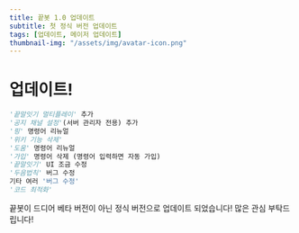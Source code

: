 ```yaml
---
title: 끝봇 1.0 업데이트
subtitle: 첫 정식 버전 업데이트
tags: [업데이트, 메이저 업데이트]
thumbnail-img: "/assets/img/avatar-icon.png"
---
```


# 업데이트!   

```python
'끝말잇기 멀티플레이' 추가
'공지 채널 설정'(서버 관리자 전용) 추가
'핑' 명령어 리뉴얼
'위키 기능 삭제'
'도움' 명령어 리뉴얼
'가입' 명령어 삭제 (명령어 입력하면 자동 가입)
'끝말잇기' UI 조금 수정
'두음법칙' 버그 수정
기타 여러 '버그 수정'
'코드 최적화'
```

끝봇이 드디어 베타 버전이 아닌 정식 버전으로 업데이트 되었습니다!
많은 관심 부탁드립니다!
